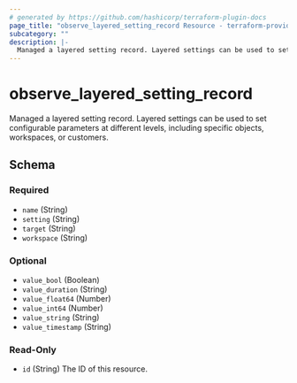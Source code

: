 ```yaml
---
# generated by https://github.com/hashicorp/terraform-plugin-docs
page_title: "observe_layered_setting_record Resource - terraform-provider-observe"
subcategory: ""
description: |-
  Managed a layered setting record. Layered settings can be used to set configurable parameters at different levels, including specific objects, workspaces, or customers.
---
```

# observe_layered_setting_record

Managed a layered setting record. Layered settings can be used to set configurable parameters at different levels, including specific objects, workspaces, or customers.

<!-- schema generated by tfplugindocs -->
## Schema

### Required

- `name` (String)
- `setting` (String)
- `target` (String)
- `workspace` (String)

### Optional

- `value_bool` (Boolean)
- `value_duration` (String)
- `value_float64` (Number)
- `value_int64` (Number)
- `value_string` (String)
- `value_timestamp` (String)

### Read-Only

- `id` (String) The ID of this resource.

